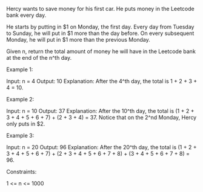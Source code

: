Hercy wants to save money for his first car. He puts money in the Leetcode
bank every day.

He starts by putting in $1 on Monday, the first day. Every day from Tuesday
to Sunday, he will put in $1 more than the day before. On every subsequent
Monday, he will put in $1 more than the previous Monday. 

Given n, return the total amount of money he will have in the Leetcode bank
at the end of the n^th day.


Example 1:


Input: n = 4
Output: 10
Explanation: After the 4^th day, the total is 1 + 2 + 3 + 4 = 10.


Example 2:


Input: n = 10
Output: 37
Explanation: After the 10^th day, the total is (1 + 2 + 3 + 4 + 5 + 6 + 7) +
(2 + 3 + 4) = 37. Notice that on the 2^nd Monday, Hercy only puts in $2.


Example 3:


Input: n = 20
Output: 96
Explanation: After the 20^th day, the total is (1 + 2 + 3 + 4 + 5 + 6 + 7) +
(2 + 3 + 4 + 5 + 6 + 7 + 8) + (3 + 4 + 5 + 6 + 7 + 8) = 96.



Constraints:


1 <= n <= 1000




